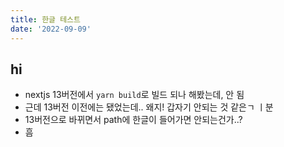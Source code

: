 ```yaml
---
title: 한글 테스트
date: '2022-09-09'
---
```


## hi
- nextjs 13버전에서 `yarn build`로 빌드 되나 해봤는데, 안 됨
- 근데 13버전 이전에는 됐었는데.. 왜지! 갑자기 안되는 것 같은ㄱ ㅣ분
- 13버전으로 바뀌면서 path에 한글이 들어가면 안되는건가..?
- 흠